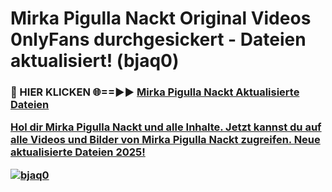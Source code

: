 # Mirka Pigulla Nackt Original Videos 0nlyFans durchgesickert - Dateien aktualisiert! (bjaq0)

<h3>🔴 HIER KLICKEN 🌐==►► <a href="https://tinyurl.com/h6vf6nb8" rel="nofollow">Mirka Pigulla Nackt Aktualisierte Dateien

Hol dir Mirka Pigulla Nackt und alle Inhalte. Jetzt kannst du auf alle Videos und Bilder von Mirka Pigulla Nackt zugreifen. Neue aktualisierte Dateien 2025!

[![bjaq0](https://i.imgur.com/sD4kR3V.gif)](https://tinyurl.com/h6vf6nb8)
